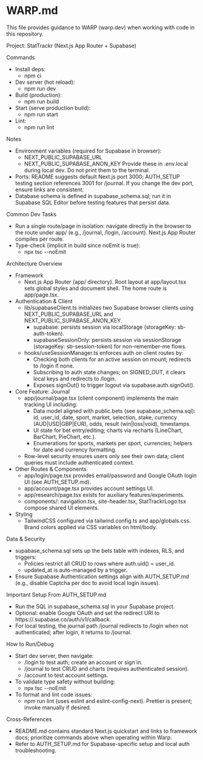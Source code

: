 # WARP.md

This file provides guidance to WARP (warp.dev) when working with code in this repository.

Project: StatTrackr (Next.js App Router + Supabase)

Commands
- Install deps:
  - npm ci
- Dev server (hot reload):
  - npm run dev
- Build (production):
  - npm run build
- Start (serve production build):
  - npm run start
- Lint:
  - npm run lint

Notes
- Environment variables (required for Supabase in browser):
  - NEXT_PUBLIC_SUPABASE_URL
  - NEXT_PUBLIC_SUPABASE_ANON_KEY
  Provide these in .env.local during local dev. Do not print them to the terminal.
- Ports: README suggests default Next.js port 3000; AUTH_SETUP testing section references 3001 for /journal. If you change the dev port, ensure links are consistent.
- Database schema is defined in supabase_schema.sql; run it in Supabase SQL Editor before testing features that persist data.

Common Dev Tasks
- Run a single route/page in isolation: navigate directly in the browser to the route under app/ (e.g., /journal, /login, /account). Next.js App Router compiles per route.
- Type-check (implicit in build since noEmit is true):
  - npx tsc --noEmit

Architecture Overview
- Framework
  - Next.js App Router (app/ directory). Root layout at app/layout.tsx sets global styles and document shell. The home route is app/page.tsx.
- Authentication & Client
  - lib/supabaseClient.ts initializes two Supabase browser clients using NEXT_PUBLIC_SUPABASE_URL and NEXT_PUBLIC_SUPABASE_ANON_KEY.
    - supabase: persists session via localStorage (storageKey: sb-auth-token).
    - supabaseSessionOnly: persists session via sessionStorage (storageKey: sb-session-token) for non-remember-me flows.
  - hooks/useSessionManager.ts enforces auth on client routes by:
    - Checking both clients for an active session on mount; redirects to /login if none.
    - Subscribing to auth state changes; on SIGNED_OUT, it clears local keys and redirects to /login.
    - Exposes signOut() to trigger logout via supabase.auth.signOut().
- Core Feature: Journal
  - app/journal/page.tsx (client component) implements the main tracking UI including:
    - Data model aligned with public.bets (see supabase_schema.sql): id, user_id, date, sport, market, selection, stake, currency (AUD|USD|GBP|EUR), odds, result (win|loss|void), timestamps.
    - UI state for bet entry/editing; charts via recharts (LineChart, BarChart, PieChart, etc.).
    - Enumerations for sports, markets per sport, currencies; helpers for date and currency formatting.
  - Row-level security ensures users only see their own data; client queries must include authenticated context.
- Other Routes & Components
  - app/login/page.tsx provides email/password and Google OAuth login UI (see AUTH_SETUP.md).
  - app/account/page.tsx provides account settings UI.
  - app/research/page.tsx exists for auxiliary features/experiments.
  - components/: navigation.tsx, site-header.tsx, StatTrackrLogo.tsx compose shared UI elements.
- Styling
  - TailwindCSS configured via tailwind.config.ts and app/globals.css. Brand colors applied via CSS variables on html/body.

Data & Security
- supabase_schema.sql sets up the bets table with indexes, RLS, and triggers:
  - Policies restrict all CRUD to rows where auth.uid() = user_id.
  - updated_at is auto-managed by a trigger.
- Ensure Supabase Authentication settings align with AUTH_SETUP.md (e.g., disable Captcha per doc to avoid local login issues).

Important Setup From AUTH_SETUP.md
- Run the SQL in supabase_schema.sql in your Supabase project.
- Optional: enable Google OAuth and set the redirect URI to https://<your-project-id>.supabase.co/auth/v1/callback.
- For local testing, the journal path /journal redirects to /login when not authenticated; after login, it returns to /journal.

How to Run/Debug
- Start dev server, then navigate:
  - /login to test auth; create an account or sign in.
  - /journal to test CRUD and charts (requires authenticated session).
  - /account to test account settings.
- To validate type safety without building:
  - npx tsc --noEmit
- To format and lint code issues:
  - npm run lint (uses eslint and eslint-config-next). Prettier is present; invoke manually if desired.

Cross-References
- README.md contains standard Next.js quickstart and links to framework docs; prioritize commands above when operating within Warp.
- Refer to AUTH_SETUP.md for Supabase-specific setup and local auth troubleshooting.

